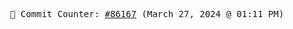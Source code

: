 <p align="center">
    <samp>
        📮 Commit Counter: <a href="https://github.com/Javascript-void0/Javascript-void0/commits/main">#86167</a> (March 27, 2024 @ 01:11 PM)
    </samp>
</p>